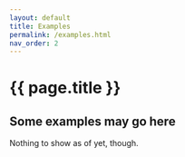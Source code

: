 ```yaml
---
layout: default
title: Examples
permalink: /examples.html
nav_order: 2
---
```


# {{ page.title }}

## Some examples may go here

Nothing to show as of yet, though.
